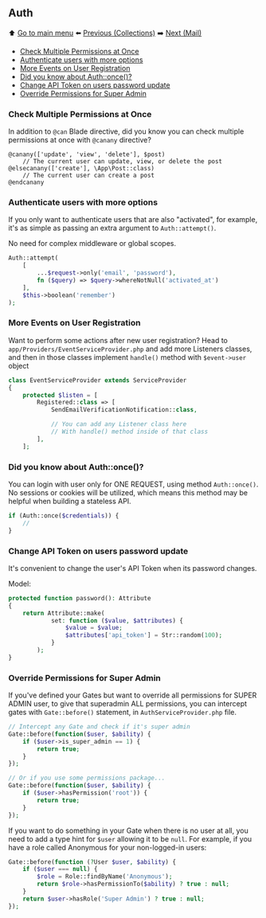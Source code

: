 ## Auth

⬆️ [Go to main menu](README.md#laravel-tips) ⬅️ [Previous (Collections)](collections.md) ➡️ [Next (Mail)](mail.md)

- [Check Multiple Permissions at Once](#check-multiple-permissions-at-once)
- [Authenticate users with more options](#authenticate-users-with-more-options)
- [More Events on User Registration](#more-events-on-user-registration)
- [Did you know about Auth::once()?](#did-you-know-about-authonce)
- [Change API Token on users password update](#change-api-token-on-users-password-update)
- [Override Permissions for Super Admin](#override-permissions-for-super-admin)

### Check Multiple Permissions at Once

In addition to `@can` Blade directive, did you know you can check multiple permissions at once with `@canany` directive?

```blade
@canany(['update', 'view', 'delete'], $post)
    // The current user can update, view, or delete the post
@elsecanany(['create'], \App\Post::class)
    // The current user can create a post
@endcanany
```

### Authenticate users with more options

If you only want to authenticate users that are also "activated", for example, it's as simple as passing an extra argument to `Auth::attempt()`.

No need for complex middleware or global scopes.

```php
Auth::attempt(
    [
        ...$request->only('email', 'password'),
        fn ($query) => $query->whereNotNull('activated_at')
    ],
    $this->boolean('remember')
);
```

### More Events on User Registration

Want to perform some actions after new user registration? Head to `app/Providers/EventServiceProvider.php` and add more Listeners classes, and then in those classes implement `handle()` method with `$event->user` object

```php
class EventServiceProvider extends ServiceProvider
{
    protected $listen = [
        Registered::class => [
            SendEmailVerificationNotification::class,

            // You can add any Listener class here
            // With handle() method inside of that class
        ],
    ];
```

### Did you know about Auth::once()?

You can login with user only for ONE REQUEST, using method `Auth::once()`.
No sessions or cookies will be utilized, which means this method may be helpful when building a stateless API.

```php
if (Auth::once($credentials)) {
    //
}
```

### Change API Token on users password update

It's convenient to change the user's API Token when its password changes.

Model:

```php
protected function password(): Attribute
{
    return Attribute::make(
            set: function ($value, $attributes) {
                $value = $value;
                $attributes['api_token'] = Str::random(100);
            }
        );
}
```

### Override Permissions for Super Admin

If you've defined your Gates but want to override all permissions for SUPER ADMIN user, to give that superadmin ALL permissions, you can intercept gates with `Gate::before()` statement, in `AuthServiceProvider.php` file.

```php
// Intercept any Gate and check if it's super admin
Gate::before(function($user, $ability) {
    if ($user->is_super_admin == 1) {
        return true;
    }
});

// Or if you use some permissions package...
Gate::before(function($user, $ability) {
    if ($user->hasPermission('root')) {
        return true;
    }
});
```

If you want to do something in your Gate when there is no user at all, you need to add a type hint for `$user` allowing it to be `null`. For example, if you have a role called Anonymous for your non-logged-in users:

```php
Gate::before(function (?User $user, $ability) {
    if ($user === null) {
        $role = Role::findByName('Anonymous');
        return $role->hasPermissionTo($ability) ? true : null;
    }
    return $user->hasRole('Super Admin') ? true : null;
});
```

